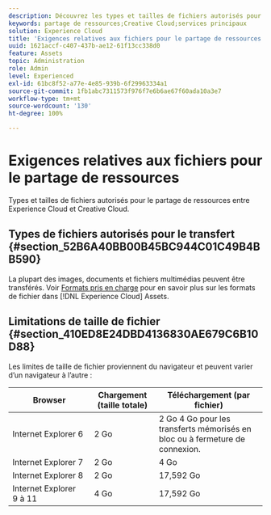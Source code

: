```yaml
---
description: Découvrez les types et tailles de fichiers autorisés pour le partage de ressources entre Adobe Experience Cloud et Creative Cloud.
keywords: partage de ressources;Creative Cloud;services principaux
solution: Experience Cloud
title: 'Exigences relatives aux fichiers pour le partage de ressources '
uuid: 1621accf-c407-437b-ae12-61f13cc338d0
feature: Assets
topic: Administration
role: Admin
level: Experienced
exl-id: 61bc8f52-a77e-4e85-939b-6f29963334a1
source-git-commit: 1fb1abc7311573f976f7e6b6ae67f60ada10a3e7
workflow-type: tm+mt
source-wordcount: '130'
ht-degree: 100%

---
```


# Exigences relatives aux fichiers pour le partage de ressources

Types et tailles de fichiers autorisés pour le partage de ressources entre Experience Cloud et Creative Cloud.

## Types de fichiers autorisés pour le transfert {#section_52B6A40BB00B45BC944C01C49B4BB590}

La plupart des images, documents et fichiers multimédias peuvent être transférés. Voir [Formats pris en charge](https://helpx.adobe.com/fr/experience-manager/brand-portal/using/brand-portal-supported-formats.html) pour en savoir plus sur les formats de fichier dans [!DNL Experience Cloud] Assets.

## Limitations de taille de fichier {#section_410ED8E24DBD4136830AE679C6B10D88}

Les limites de taille de fichier proviennent du navigateur et peuvent varier d’un navigateur à l’autre :

| Browser | Chargement (taille totale) | Téléchargement (par fichier) |
|--- |--- |--- |
| Internet Explorer 6 | 2 Go | 2 Go 4 Go pour les transferts mémorisés en bloc ou à fermeture de connexion. |
| Internet Explorer 7 | 2 Go | 4 Go |
| Internet Explorer 8 | 2 Go | 17,592 Go |
| Internet Explorer 9 à 11 | 4 Go | 17,592 Go |
